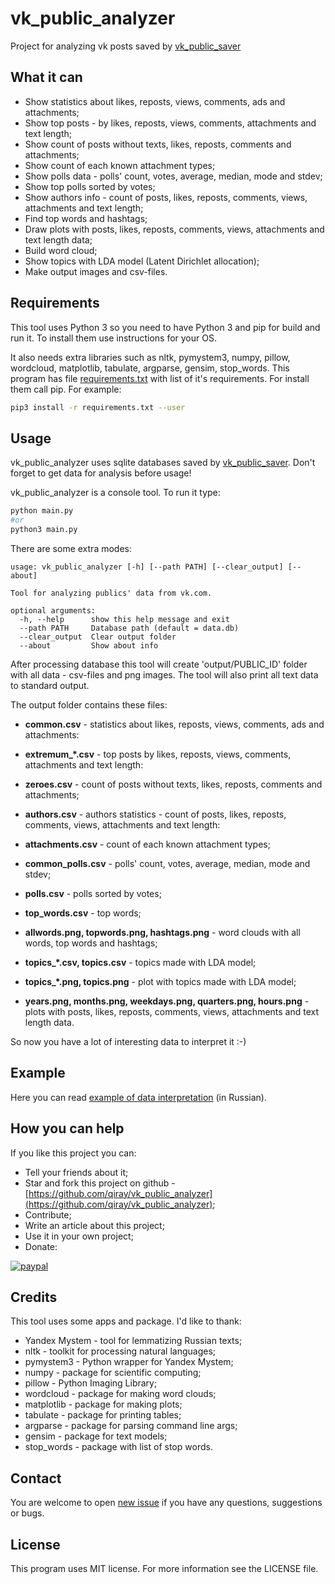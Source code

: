 # vk_public_analyzer

Project for analyzing vk posts saved by [vk_public_saver](https://github.com/qiray/vk_public_saver)

## What it can

- Show statistics about likes, reposts, views, comments, ads and attachments;
- Show top posts - by likes, reposts, views, comments, attachments and text length;
- Show count of posts without texts, likes, reposts, comments and attachments;
- Show count of each known attachment types;
- Show polls data - polls' count, votes, average, median, mode and stdev;
- Show top polls sorted by votes;
- Show authors info - count of posts, likes, reposts, comments, views, attachments and text length;
- Find top words and hashtags;
- Draw plots with posts, likes, reposts, comments, views, attachments and text length data;
- Build word cloud;
- Show topics with LDA model (Latent Dirichlet allocation);
- Make output images and csv-files.

## Requirements

This tool uses Python 3 so you need to have Python 3 and pip for build and run it. To install them use instructions for your OS.

It also needs extra libraries such as nltk, pymystem3, numpy, pillow, wordcloud, matplotlib, tabulate, argparse, gensim, stop_words. This program has file [requirements.txt](requirements.txt) with list of it's requirements. For install them call pip. For example:

``` bash
pip3 install -r requirements.txt --user
```

## Usage

vk_public_analyzer uses sqlite databases saved by [vk_public_saver](https://github.com/qiray/vk_public_saver). Don't forget to get data for analysis before usage!

vk_public_analyzer is a console tool. To run it type:

```bash
python main.py
#or
python3 main.py
```

There are some extra modes:

```
usage: vk_public_analyzer [-h] [--path PATH] [--clear_output] [--about]

Tool for analyzing publics' data from vk.com.

optional arguments:
  -h, --help      show this help message and exit
  --path PATH     Database path (default = data.db)
  --clear_output  Clear output folder
  --about         Show about info
```

After processing database this tool will create 'output/PUBLIC_ID' folder with all data - csv-files and png images. The tool will also print all text data to standard output.

The output folder contains these files:

- **common.csv** - statistics about likes, reposts, views, comments, ads and attachments:
- **extremum_*.csv** - top posts by likes, reposts, views, comments, attachments and text length:
- **zeroes.csv** - count of posts without texts, likes, reposts, comments and attachments;
- **authors.csv** - authors statistics - count of posts, likes, reposts, comments, views, attachments and text length:

- **attachments.csv** - count of each known attachment types;
- **common_polls.csv** - polls' count, votes, average, median, mode and stdev;
- **polls.csv** - polls sorted by votes;

- **top_words.csv** - top words;
- **allwords.png, topwords.png, hashtags.png** - word clouds with all words, top words and hashtags;
- **topics_*.csv, topics.csv** - topics made with LDA model;
- **topics_*.png, topics.png** - plot with topics made with LDA model;

- **years.png, months.png, weekdays.png, quarters.png, hours.png** - plots with posts, likes, reposts, comments, views, attachments and text length data.

So now you have a lot of interesting data to interpret it :-)

## Example

Here you can read [example of data interpretation](examples/BrutalEngineer.md) (in Russian).

## How you can help

If you like this project you can:

- Tell your friends about it;
- Star and fork this project on github - [https://github.com/qiray/vk_public_analyzer](https://github.com/qiray/vk_public_analyzer);
- Contribute;
- Write an article about this project;
- Use it in your own project;
- Donate:

[![paypal](https://www.paypalobjects.com/en_US/i/btn/btn_donateCC_LG.gif)](https://www.paypal.com/cgi-bin/webscr?cmd=_donations&business=6UWL7YSDGVY4Q&currency_code=USD&source=url)

## Credits

This tool uses some apps and package. I'd like to thank:

- Yandex Mystem - tool for lemmatizing Russian texts;
- nltk - toolkit for processing natural languages;
- pymystem3 - Python wrapper for Yandex Mystem;
- numpy - package for scientific computing;
- pillow - Python Imaging Library;
- wordcloud - package for making word clouds;
- matplotlib - package for making plots;
- tabulate - package for printing tables;
- argparse - package for parsing command line args;
- gensim - package for text models;
- stop_words - package with list of stop words.

## Contact

You are welcome to open [new issue](https://github.com/qiray/vk_public_analyzer/issues/new) if you have any questions, suggestions or bugs.

## License

This program uses MIT license. For more information see the LICENSE file.
